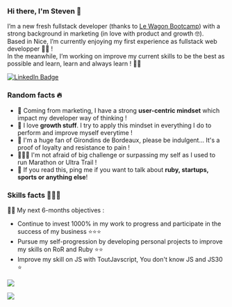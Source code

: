 <!--
**StvnPzn/stvnpzn** is a ✨ _special_ ✨ repository because its `README.md` (this file) appears on your GitHub profile.

Here are some ideas to get you started:

- 🔭 I’m currently working on ...
- 🌱 I’m currently learning ...
- 👯 I’m looking to collaborate on ...
- 🤔 I’m looking for help with ...
- 💬 Ask me about ...
- 📫 How to reach me: ...
- 😄 Pronouns: ...
- ⚡ Fun fact: ...
-->
### Hi there, I'm Steven 👋

<p>I’m a new fresh fullstack developer (thanks to <a href="https://www.lewagon.com/">Le Wagon Bootcamp</a>) with a strong background in marketing (in love with product and growth 🤓).<br>
Based in Nice, I’m currently enjoying my first experience as fullstack web developper 🤙🏼 !<br>
In the meanwhile, I’m working on improve my current skills to be the best as possible and learn, learn and always learn ! 💪🏼</p>

<p>
  <a href="https://www.linkedin.com/in/stevenpzn/">
    <img src="https://img.shields.io/badge/-@stevenpouzon-0077B5?style=flat-square&amp;labelColor=0077B5&amp;logo=LinkedIn" alt="LinkedIn Badge">
  </a>
</p>

### Random facts 🔥

<ul>
<li>🎯   Coming from marketing, I have a strong <strong>user-centric mindset</strong> which impact my developer way of thinking !</li>
<li>🥇   I love <strong>growth stuff</strong>. I try to apply this mindset in everything I do to perform and improve myself everytime !</li>
<li>🙈   I'm a huge fan of Girondins de Bordeaux, please be indulgent... It's a proof of loyalty and resistance to pain !</li>
<li>🏃🏼‍♂️   I'm not afraid of big challenge or surpassing my self as I used to run Marathon or Ultra Trail !</li>
<li>💬   If you read this, ping me if you want to talk about <strong>ruby, startups, sports or anything else</strong>!</li>
</ul>

### Skills facts 🤹🏼‍♂️

<p>💪🏼 My next 6-months objectives :
  <ul>
    <li>Continue to invest 1000% in my work to progress and participate in the success of my business ⭐️⭐️⭐️</li>
    <li>Pursue my self-progression by developing personal projects to improve my skills on RoR and Ruby ⭐️⭐️</li>
    <li>Improve my skill on JS with ToutJavscript, You don't know JS and JS30 ⭐️</li>
  </ul>
</p>

<p>
  <a href="https://github.com/stvnpzn/stvnpzn">
    <img align="center" src="https://github-readme-stats.vercel.app/api/top-langs/?username=stvnpzn&theme=solarized-light" />
  </a>
</p>

<p>
  <a href="https://www.codewars.com/users/StvnPzn" target="_blank">
    <img src="https://www.codewars.com/users/StvnPzn/badges/large" />
  </a>
</p>
